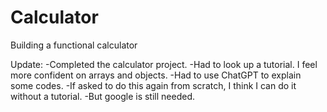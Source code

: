 # Calculator
Building a functional calculator


Update: 
-Completed the calculator project.
-Had to look up a tutorial. I feel more confident on arrays and objects. 
-Had to use ChatGPT to explain some codes.
-If asked to do this again from scratch, I think I can do it without a tutorial.
-But google is still needed.
 
